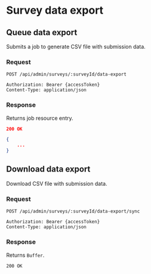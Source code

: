 # Survey data export

## Queue data export

Submits a job to generate CSV file with submission data.

### Request

```http
POST /api/admin/surveys/:surveyId/data-export

Authorization: Bearer {accessToken}
Content-Type: application/json
```

### Response

Returns job resource entry.

```json
200 OK

{
    ...
}
```

## Download data export

Download CSV file with submission data.

### Request

```http
POST /api/admin/surveys/:surveyId/data-export/sync

Authorization: Bearer {accessToken}
Content-Type: application/json
```

### Response

Returns `Buffer`.

```
200 OK
```
